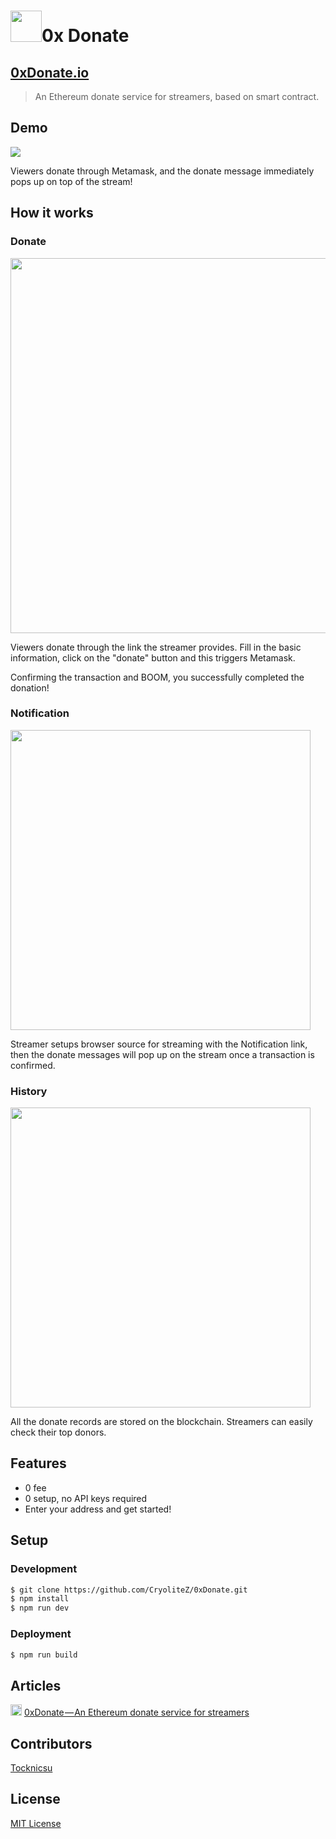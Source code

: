 # <img src="https://0xdonate.io/assets/images/favicon.png" height="50px"/>0x Donate

## [0xDonate.io](https://0xdonate.io)
> An Ethereum donate service for streamers, based on smart contract.

## Demo
[<img src="./assets/images/demo.gif">](https://youtu.be/uah9darbB4Y)

Viewers donate through Metamask, and the donate message immediately pops up on top of the stream!

## How it works
### Donate
<img src="https://i.imgur.com/aaSLBnM.png" width="600px">

Viewers donate through the link the streamer provides. Fill in the basic information, click on the "donate" button and this triggers Metamask.

Confirming the transaction and BOOM, you successfully completed the donation!

### Notification
<img src="https://i.imgur.com/DjS9fms.png" width="480px">

Streamer setups browser source for streaming with the Notification link, then the donate messages will pop up on the stream once a transaction is confirmed.

### History
<img src="https://i.imgur.com/lLnRonj.png" width="480px">

All the donate records are stored on the blockchain. Streamers can easily check their top donors.


## Features
* 0 fee
* 0 setup, no API keys required
* Enter your address and get started!

## Setup
### Development
```sh
$ git clone https://github.com/CryoliteZ/0xDonate.git
$ npm install
$ npm run dev
```

### Deployment
```sh
$ npm run build
```

## Articles
<img src="https://i.imgur.com/UOnaAGy.png" height="18px"/> [0xDonate — An Ethereum donate service for streamers](https://medium.com/@alvinbhou/0xdonate-an-ethereum-donate-service-for-streamers-a370f2b8f488)

## Contributors
[Tocknicsu](https://github.com/Tocknicsu)

## License
[MIT License](LICENSE)
